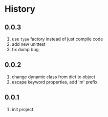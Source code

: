 History
======

0.0.3
------
1. use `type` factory instead of just compile code
2. add new unittest
3. fix dump bug

0.0.2
------
1. change dynamic class from dict to object
2. escape keyword properties, add 'm' prefix.

0.0.1
-----
1. init project